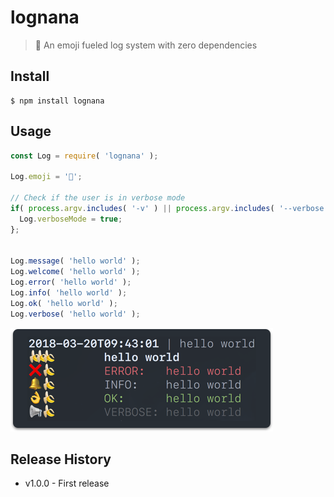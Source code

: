 # lognana

> 🍌 An emoji fueled log system with zero dependencies


## Install

```console
$ npm install lognana
```


## Usage

```js
const Log = require( 'lognana' );

Log.emoji = '🍌';

// Check if the user is in verbose mode
if( process.argv.includes( '-v' ) || process.argv.includes( '--verbose' ) ) {
  Log.verboseMode = true;
};


Log.message( 'hello world' );
Log.welcome( 'hello world' );
Log.error( 'hello world' );
Log.info( 'hello world' );
Log.ok( 'hello world' );
Log.verbose( 'hello world' );
```

![Example output of the Log function](lognana.png)



## Release History

* v1.0.0 - First release
